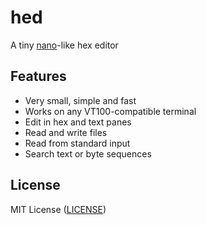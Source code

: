 # hed

A tiny [nano](https://www.nano-editor.org/)-like hex editor

## Features

- Very small, simple and fast
- Works on any VT100-compatible terminal
- Edit in hex and text panes
- Read and write files
- Read from standard input
- Search text or byte sequences

## License

MIT License ([LICENSE](https://github.com/ricardo-massaro/hed/blob/master/LICENSE))
